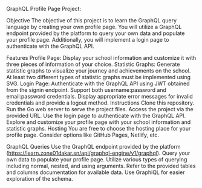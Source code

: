 GraphQL Profile Page Project:


Objective
The objective of this project is to learn the GraphQL query language by creating your own profile page. You will utilize a GraphQL endpoint provided by the platform to query your own data and populate your profile page. Additionally, you will implement a login page to authenticate with the GraphQL API.

Features
Profile Page: Display your school information and customize it with three pieces of information of your choice.
Statistic Graphs: Generate statistic graphs to visualize your journey and achievements on the school. At least two different types of statistic graphs must be implemented using SVG.
Login Page: Authenticate with the GraphQL API using JWT obtained from the signin endpoint. Support both username:password and email:password credentials. Display appropriate error messages for invalid credentials and provide a logout method.
Instructions
Clone this repository.
Run the Go web server to serve the project files.
Access the project via the provided URL.
Use the login page to authenticate with the GraphQL API.
Explore and customize your profile page with your school information and statistic graphs.
Hosting
You are free to choose the hosting place for your profile page. Consider options like GitHub Pages, Netlify, etc.

GraphQL Queries
Use the GraphQL endpoint provided by the platform (https://learn.zone01dakar.sn/api/graphql-engine/v1/graphql).
Query your own data to populate your profile page.
Utilize various types of querying including normal, nested, and using arguments.
Refer to the provided tables and columns documentation for available data.
Use GraphiQL for easier exploration of the schema.

